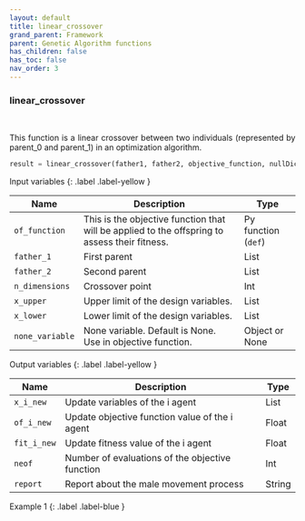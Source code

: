 ```yaml
---
layout: default
title: linear_crossover
grand_parent: Framework
parent: Genetic Algorithm functions
has_children: false
has_toc: false
nav_order: 3
---
```


<!--Don't delete ths script-->
<script src = "https://polyfill.io/v3/polyfill.min.js?features=es6"></script>
<script id = "MathJax-script" async src="https://cdn.jsdelivr.net/npm/mathjax@3/es5/tex-mml-chtml.js"></script>
<!--Don't delete ths script-->

<h3>linear_crossover</h3>
<br>

<p align = "justify">
    This function is a linear crossover between two individuals (represented by parent_0 and parent_1) in an optimization algorithm.
</p>

```python
result = linear_crossover(father1, father2, objective_function, nullDic, xL, xU)
```

Input variables
{: .label .label-yellow }

<table style = "width:100%">
   <thead>
     <tr>
       <th>Name</th>
       <th>Description</th>
       <th>Type</th>
     </tr>
   </thead>
    <tr>
       <td><code>of_function</code></td>
       <td>This is the objective function that will be applied to the offspring to assess their fitness.</td>
       <td>Py function (<code>def</code>)</td>
   </tr>
   <tr>
       <td><code>father_1</code></td>
       <td>First parent</td>
       <td>List</td>
   </tr>
   <tr>
       <td><code>father_2</code></td>
       <td>Second parent</td>
       <td>List</td>
   </tr>  
   <tr>
       <td><code>n_dimensions</code></td>
       <td>Crossover point</td>
       <td>Int</td>
   </tr>   
   <tr>
       <td><code>x_upper</code></td>
       <td>Upper limit of the design variables.</td>
       <td>List</td>
   </tr>
   <tr>
       <td><code>x_lower</code></td>
       <td>Lower limit of the design variables.</td>
       <td>List</td>
   </tr>
   <tr>
       <td><code>none_variable</code></td>
       <td>None variable. Default is None. Use in objective function.</td>
       <td>Object or None</td>
   </tr>
</table>

Output variables
{: .label .label-yellow }

<table style = "width:100%">
   <thead>
     <tr>
       <th>Name</th>
       <th>Description</th>
       <th>Type</th>
     </tr>
   </thead>
   <tr>
       <td><code>x_i_new</code></td>
       <td>Update variables of the i agent</td>
       <td>List</td>
   </tr>
   <tr>
       <td><code>of_i_new</code></td>
       <td>Update objective function value of the i agent</td>
       <td>Float</td>
   </tr>
   <tr>
       <td><code>fit_i_new</code></td>
       <td>Update fitness value of the i agent</td>
       <td>Float</td>
   </tr>
   <tr>
       <td><code>neof</code></td>
       <td>Number of evaluations of the objective function</td>
       <td>Int</td>
   </tr>
   <tr>
       <td><code>report</code></td>
       <td>Report about the male movement process</td>
       <td>String</td>
   </tr>
</table>

Example 1
{: .label .label-blue }

<p align = "justify">
 <i>
 </i>
</p>

```python

```

```bash

```
